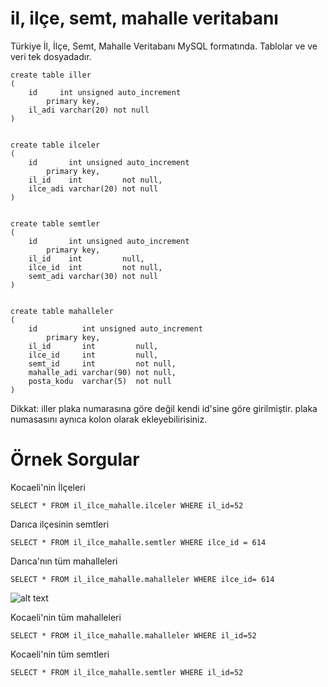 # il, ilçe, semt, mahalle veritabanı
Türkiye İl, İlçe, Semt, Mahalle Veritabanı MySQL formatında. Tablolar ve ve veri tek dosyadadır.

```
create table iller
(
    id     int unsigned auto_increment
        primary key,
    il_adi varchar(20) not null
)


create table ilceler
(
    id       int unsigned auto_increment
        primary key,
    il_id    int         not null,
    ilce_adi varchar(20) not null
)


create table semtler
(
    id       int unsigned auto_increment
        primary key,
    il_id    int         null,
    ilce_id  int         not null,
    semt_adi varchar(30) not null
)


create table mahalleler
(
    id          int unsigned auto_increment
        primary key,
    il_id       int         null,
    ilce_id     int         null,
    semt_id     int         not null,
    mahalle_adi varchar(90) not null,
    posta_kodu  varchar(5)  not null
)
```

Dikkat: iller plaka numarasına göre değil kendi id'sine göre girilmiştir. plaka numasasını aynıca kolon olarak ekleyebilirisiniz.

# Örnek Sorgular
Kocaeli'nin İlçeleri
```
SELECT * FROM il_ilce_mahalle.ilceler WHERE il_id=52
```

Darıca ilçesinin semtleri
```
SELECT * FROM il_ilce_mahalle.semtler WHERE ilce_id = 614
```

Darıca'nın tüm mahalleleri
```
SELECT * FROM il_ilce_mahalle.mahalleler WHERE ilce_id= 614
```

![alt text](https://github.com/ayhanbaris/il-ilce-semt-mahalle-veritabani/blob/main/daricanin-mahalleleri-ss.png?raw=true)



Kocaeli'nin tüm mahalleleri
```
SELECT * FROM il_ilce_mahalle.mahalleler WHERE il_id=52
```

Kocaeli'nin tüm semtleri
```
SELECT * FROM il_ilce_mahalle.semtler WHERE il_id=52
```



